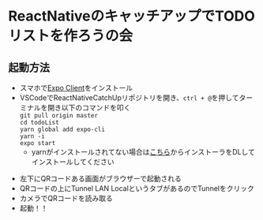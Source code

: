 # ReactNativeのキャッチアップでTODOリストを作ろうの会

## 起動方法
* スマホで<a href="https://apps.apple.com/jp/app/expo-client/id982107779">Expo Client</a>をインストール<br>
* VSCodeでReactNativeCatchUpリポジトリを開き、```ctrl + @```を押してターミナルを開き以下のコマンドを叩く<br>
```git pull origin master```<br>
```cd todoList```<br>
```yarn global add expo-cli```<br>
```yarn -i```<br>
```expo start```<br>
  * yarnがインストールされてない場合は<a href="https://yarnpkg.com/ja/docs/install#windows-stable">こちら</a>からインストーラをDLしてインストールしてください<br>
- 左下にQRコードある画面がブラウザーで起動される
- QRコードの上にTunnel LAN LocalというタブがあるのでTunnelをクリック
- カメラでQRコードを読み取る
- 起動！！
